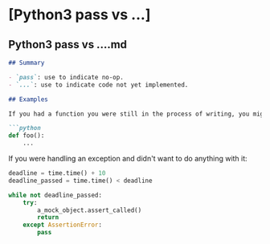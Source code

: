 # [Python3 pass vs ...]

## Python3 pass vs ....md

```markdown
## Summary

- `pass`: use to indicate no-op.
- `...`: use to indicate code not yet implemented.

## Examples

If you had a function you were still in the process of writing, you might choose to use `...`

```python
def foo():
	...
```

If you were handling an exception and didn't want to do anything with it:

```python
deadline = time.time() + 10
deadline_passed = time.time() < deadline

while not deadline_passed:
    try:
        a_mock_object.assert_called()
        return
    except AssertionError:
        pass
```
```

